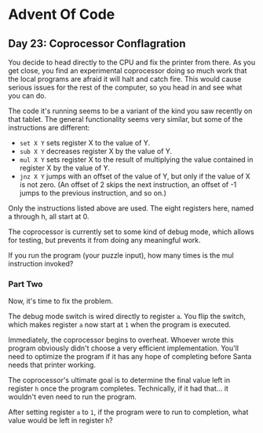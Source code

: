# Advent Of Code

## Day 23: Coprocessor Conflagration

You decide to head directly to the CPU and fix the printer from there. As you
get close, you find an experimental coprocessor doing so much work that the
local programs are afraid it will halt and catch fire. This would cause serious
issues for the rest of the computer, so you head in and see what you can do.

The code it's running seems to be a variant of the kind you saw recently on that
tablet. The general functionality seems very similar, but some of the
instructions are different:

- `set X Y` sets register X to the value of Y.
- `sub X Y` decreases register X by the value of Y.
- `mul X Y` sets register X to the result of multiplying the value contained in
  register X by the value of Y.
- `jnz X Y` jumps with an offset of the value of Y, but only if the value of X
  is not zero. (An offset of 2 skips the next instruction, an offset of -1 jumps
  to the previous instruction, and so on.)

Only the instructions listed above are used. The eight registers here, named a
through h, all start at 0.

The coprocessor is currently set to some kind of debug mode, which allows for
testing, but prevents it from doing any meaningful work.

If you run the program (your puzzle input), how many times is the mul
instruction invoked?

### Part Two

Now, it's time to fix the problem.

The debug mode switch is wired directly to register `a`. You flip the switch,
which makes register `a` now start at `1` when the program is executed.

Immediately, the coprocessor begins to overheat. Whoever wrote this program
obviously didn't choose a very efficient implementation. You'll need to optimize
the program if it has any hope of completing before Santa needs that printer
working.

The coprocessor's ultimate goal is to determine the final value left in register
`h` once the program completes. Technically, if it had that... it wouldn't even
need to run the program.

After setting register `a` to `1`, if the program were to run to completion,
what value would be left in register `h`?
